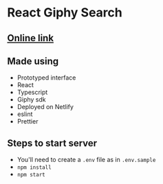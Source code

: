 # React Giphy Search

## [Online link](https://daniel-react-giphy-search.netlify.app/)

## Made using

- Prototyped interface
- React
- Typescript
- Giphy sdk
- Deployed on Netlify
- eslint
- Prettier

## Steps to start server

- You'll need to create a `.env` file as in `.env.sample`
- `npm install`
- `npm start`

<!-- 9 hours work  -->
